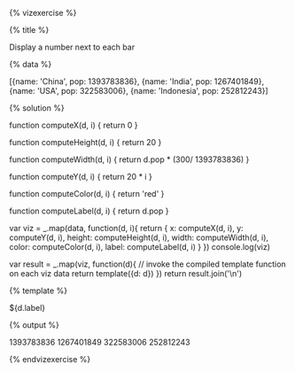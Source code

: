 {% vizexercise %}

{% title %}

Display a number next to each bar

{% data %}

[{name: 'China', pop: 1393783836},
 {name: 'India', pop: 1267401849},
 {name: 'USA', pop: 322583006},
 {name: 'Indonesia', pop: 252812243}]

{% solution %}

function computeX(d, i) {
    return 0
}

function computeHeight(d, i) {
    return 20
}

function computeWidth(d, i) {
    return d.pop * (300/ 1393783836)
}

function computeY(d, i) {
    return 20 * i
}

function computeColor(d, i) {
    return 'red'
}

function computeLabel(d, i) {
    return d.pop
}

var viz = _.map(data, function(d, i){
            return {
                x: computeX(d, i),
                y: computeY(d, i),
                height: computeHeight(d, i),
                width: computeWidth(d, i),
                color: computeColor(d, i),
                label: computeLabel(d, i)
            }
         })
console.log(viz)

var result = _.map(viz, function(d){
         // invoke the compiled template function on each viz data
         return template({d: d})
     })
return result.join('\n')

{% template %}

<g transform="translate(${d.x} ${d.y})">
<rect width="${d.width}"
     height="${d.height}"
     style="fill:${d.color};
            stroke-width:3;
            stroke:rgb(0,0,0)" />
<text x="100" y="10">${d.label}</text>
</g>

{% output %}

<g transform="translate(0 0)">
<rect width="300"
     height="20"
     style="fill:red;
            stroke-width:3;
            stroke:rgb(0,0,0)" />
<text x="330" y="10">1393783836</text>
</g>
<g transform="translate(0 20)">
<rect width="272.79736274685854"
     height="20"
     style="fill:red;
            stroke-width:3;
            stroke:rgb(0,0,0)" />
<text x="330" y="10">1267401849</text>
</g>
<g transform="translate(0 40)">
<rect width="69.43322149418297"
     height="20"
     style="fill:red;
            stroke-width:3;
            stroke:rgb(0,0,0)" />
<text x="330" y="10">322583006</text>
</g>
<g transform="translate(0 60)">
<rect width="54.415663993968145"
     height="20"
     style="fill:red;
            stroke-width:3;
            stroke:rgb(0,0,0)" />
<text x="330" y="10">252812243</text>
</g>

{% endvizexercise %}
